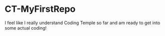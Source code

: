 # CT-MyFirstRepo
I feel like I really understand Coding Temple so far and am ready to get into some actual coding!
